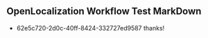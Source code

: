 ## OpenLocalization Workflow Test MarkDown
* 62e5c720-2d0c-40ff-8424-332727ed9587 thanks!

<!--HONumber=Jul16_HO3-->


